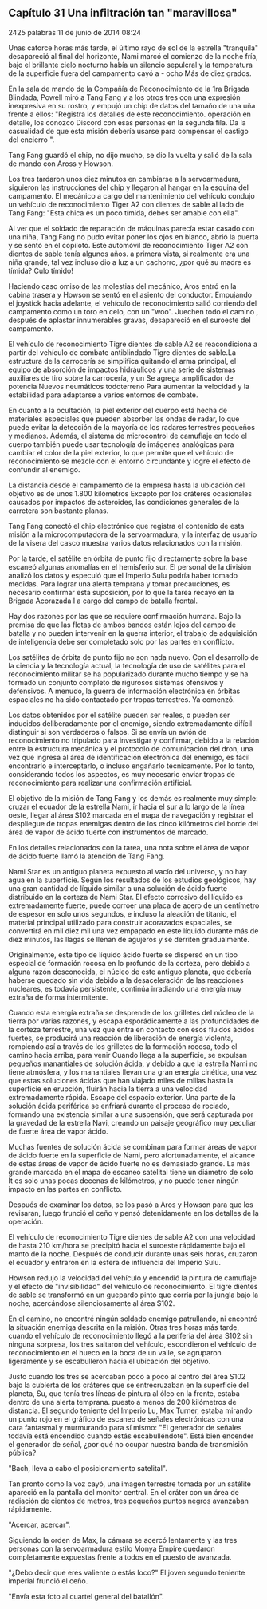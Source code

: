 
## Capítulo 31 Una infiltración tan "maravillosa"


2425 palabras
11 de junio de 2014 08:24


Unas catorce horas más tarde, el último rayo de sol de la estrella "tranquila" desapareció al final del horizonte, Nami marcó el comienzo de la noche fría, bajo el brillante cielo nocturno había un silencio sepulcral y la temperatura de la superficie fuera del campamento cayó a - ocho Más de diez grados.

En la sala de mando de la Compañía de Reconocimiento de la 1ra Brigada Blindada, Powell miró a Tang Fang y a los otros tres con una expresión inexpresiva en su rostro, y empujó un chip de datos del tamaño de una uña frente a ellos: "Registra los detalles de este reconocimiento. operación en detalle, los conozco Discord con esas personas en la segunda fila. Da la casualidad de que esta misión debería usarse para compensar el castigo del encierro ".

Tang Fang guardó el chip, no dijo mucho, se dio la vuelta y salió de la sala de mando con Aross y Howson.

Los tres tardaron unos diez minutos en cambiarse a la servoarmadura, siguieron las instrucciones del chip y llegaron al hangar en la esquina del campamento. El mecánico a cargo del mantenimiento del vehículo condujo un vehículo de reconocimiento Tiger A2 con dientes de sable al lado de Tang Fang: "Esta chica es un poco tímida, debes ser amable con ella".

Al ver que el soldado de reparación de máquinas parecía estar casado con una niña, Tang Fang no pudo evitar poner los ojos en blanco, abrió la puerta y se sentó en el copiloto. Este automóvil de reconocimiento Tiger A2 con dientes de sable tenía algunos años. a primera vista, si realmente era una niña grande, tal vez incluso dio a luz a un cachorro, ¿por qué su madre es tímida? Culo tímido!

Haciendo caso omiso de las molestias del mecánico, Aros entró en la cabina trasera y Howson se sentó en el asiento del conductor. Empujando el joystick hacia adelante, el vehículo de reconocimiento salió corriendo del campamento como un toro en celo, con un "woo". Juechen todo el camino , después de aplastar innumerables gravas, desapareció en el suroeste del campamento.

El vehículo de reconocimiento Tigre dientes de sable A2 se reacondiciona a partir del vehículo de combate antiblindado Tigre dientes de sable.La estructura de la carrocería se simplifica quitando el arma principal, el equipo de absorción de impactos hidráulicos y una serie de sistemas auxiliares de tiro sobre la carrocería, y un Se agrega amplificador de potencia Nuevos neumáticos todoterreno Para aumentar la velocidad y la estabilidad para adaptarse a varios entornos de combate.

En cuanto a la ocultación, la piel exterior del cuerpo está hecha de materiales especiales que pueden absorber las ondas de radar, lo que puede evitar la detección de la mayoría de los radares terrestres pequeños y medianos. Además, el sistema de microcontrol de camuflaje en todo el cuerpo también puede usar tecnología de imágenes analógicas para cambiar el color de la piel exterior, lo que permite que el vehículo de reconocimiento se mezcle con el entorno circundante y logre el efecto de confundir al enemigo.

La distancia desde el campamento de la empresa hasta la ubicación del objetivo es de unos 1.800 kilómetros Excepto por los cráteres ocasionales causados ​​por impactos de asteroides, las condiciones generales de la carretera son bastante planas.

Tang Fang conectó el chip electrónico que registra el contenido de esta misión a la microcomputadora de la servoarmadura, y la interfaz de usuario de la visera del casco muestra varios datos relacionados con la misión.

Por la tarde, el satélite en órbita de punto fijo directamente sobre la base escaneó algunas anomalías en el hemisferio sur. El personal de la división analizó los datos y especuló que el Imperio Sulu podría haber tomado medidas. Para lograr una alerta temprana y tomar precauciones, es necesario confirmar esta suposición, por lo que la tarea recayó en la Brigada Acorazada I a cargo del campo de batalla frontal.

Hay dos razones por las que se requiere confirmación humana. Bajo la premisa de que las flotas de ambos bandos están lejos del campo de batalla y no pueden intervenir en la guerra interior, el trabajo de adquisición de inteligencia debe ser completado solo por las partes en conflicto.

Los satélites de órbita de punto fijo no son nada nuevo. Con el desarrollo de la ciencia y la tecnología actual, la tecnología de uso de satélites para el reconocimiento militar se ha popularizado durante mucho tiempo y se ha formado un conjunto completo de rigurosos sistemas ofensivos y defensivos. A menudo, la guerra de información electrónica en órbitas espaciales no ha sido contactado por tropas terrestres. Ya comenzó.

Los datos obtenidos por el satélite pueden ser reales, o pueden ser inducidos deliberadamente por el enemigo, siendo extremadamente difícil distinguir si son verdaderos o falsos. Si se envía un avión de reconocimiento no tripulado para investigar y confirmar, debido a la relación entre la estructura mecánica y el protocolo de comunicación del dron, una vez que ingresa al área de identificación electrónica del enemigo, es fácil encontrarlo e interceptarlo, o incluso engañarlo técnicamente. Por lo tanto, considerando todos los aspectos, es muy necesario enviar tropas de reconocimiento para realizar una confirmación artificial.

El objetivo de la misión de Tang Fang y los demás es realmente muy simple: cruzar el ecuador de la estrella Nami, ir hacia el sur a lo largo de la línea oeste, llegar al área S102 marcada en el mapa de navegación y registrar el despliegue de tropas enemigas dentro de los cinco kilómetros del borde del área de vapor de ácido fuerte con instrumentos de marcado.

En los detalles relacionados con la tarea, una nota sobre el área de vapor de ácido fuerte llamó la atención de Tang Fang.

Nami Star es un antiguo planeta expuesto al vacío del universo, y no hay agua en la superficie. Según los resultados de los estudios geológicos, hay una gran cantidad de líquido similar a una solución de ácido fuerte distribuido en la corteza de Nami Star. El efecto corrosivo del líquido es extremadamente fuerte, puede corroer una placa de acero de un centímetro de espesor en solo unos segundos, e incluso la aleación de titanio, el material principal utilizado para construir acorazados espaciales, se convertirá en mil diez mil una vez empapado en este líquido durante más de diez minutos, las llagas se llenan de agujeros y se derriten gradualmente.

Originalmente, este tipo de líquido ácido fuerte se dispersó en un tipo especial de formación rocosa en lo profundo de la corteza, pero debido a alguna razón desconocida, el núcleo de este antiguo planeta, que debería haberse quedado sin vida debido a la desaceleración de las reacciones nucleares, es todavía persistente, continúa irradiando una energía muy extraña de forma intermitente.

Cuando esta energía extraña se desprende de los grilletes del núcleo de la tierra por varias razones, y escapa esporádicamente a las profundidades de la corteza terrestre, una vez que entra en contacto con esos fluidos ácidos fuertes, se producirá una reacción de liberación de energía violenta, rompiendo así a través de los grilletes de la formación rocosa, todo el camino hacia arriba, para venir Cuando llega a la superficie, se expulsan pequeños manantiales de solución ácida, y debido a que la estrella Nami no tiene atmósfera, y los manantiales llevan una gran energía cinética, una vez que estas soluciones ácidas que han viajado miles de millas hasta la superficie en erupción, fluirán hacia la tierra a una velocidad extremadamente rápida. Escape del espacio exterior. Una parte de la solución ácida periférica se enfriará durante el proceso de rociado, formando una existencia similar a una suspensión, que será capturada por la gravedad de la estrella Navi, creando un paisaje geográfico muy peculiar de fuerte área de vapor ácido.

Muchas fuentes de solución ácida se combinan para formar áreas de vapor de ácido fuerte en la superficie de Nami, pero afortunadamente, el alcance de estas áreas de vapor de ácido fuerte no es demasiado grande. La más grande marcada en el mapa de escaneo satelital tiene un diámetro de solo It es solo unas pocas decenas de kilómetros, y no puede tener ningún impacto en las partes en conflicto.

Después de examinar los datos, se los pasó a Aros y Howson para que los revisaran, luego frunció el ceño y pensó detenidamente en los detalles de la operación.

El vehículo de reconocimiento Tigre dientes de sable A2 con una velocidad de hasta 210 km/hora se precipitó hacia el suroeste rápidamente bajo el manto de la noche. Después de conducir durante unas seis horas, cruzaron el ecuador y entraron en la esfera de influencia del Imperio Sulu.

Howson redujo la velocidad del vehículo y encendió la pintura de camuflaje y el efecto de "invisibilidad" del vehículo de reconocimiento. El tigre dientes de sable se transformó en un guepardo pinto que corría por la jungla bajo la noche, acercándose silenciosamente al área S102.

En el camino, no encontré ningún soldado enemigo patrullando, ni encontré la situación enemiga descrita en la misión. Otras tres horas más tarde, cuando el vehículo de reconocimiento llegó a la periferia del área S102 sin ninguna sorpresa, los tres saltaron del vehículo, escondieron el vehículo de reconocimiento en el hueco en la boca de un valle, se agruparon ligeramente y se escabulleron hacia el ubicación del objetivo.

Justo cuando los tres se acercaban poco a poco al centro del área S102 bajo la cubierta de los cráteres que se entrecruzaban en la superficie del planeta, Su, que tenía tres líneas de pintura al óleo en la frente, estaba dentro de una alerta temprana. puesto a menos de 200 kilómetros de distancia. El segundo teniente del Imperio Lu, Max Turner, estaba mirando un punto rojo en el gráfico de escaneo de señales electrónicas con una cara fantasmal y murmurando para sí mismo: "El generador de señales todavía está encendido cuando estás escabulléndote". Está bien encender el generador de señal, ¿por qué no ocupar nuestra banda de transmisión pública?

"Bach, lleva a cabo el posicionamiento satelital".

Tan pronto como la voz cayó, una imagen terrestre tomada por un satélite apareció en la pantalla del monitor central. En el cráter con un área de radiación de cientos de metros, tres pequeños puntos negros avanzaban rápidamente.

"Acercar, acercar".

Siguiendo la orden de Max, la cámara se acercó lentamente y las tres personas con la servoarmadura estilo Monya Empire quedaron completamente expuestas frente a todos en el puesto de avanzada.

"¿Debo decir que eres valiente o estás loco?" El joven segundo teniente imperial frunció el ceño.

"Envía esta foto al cuartel general del batallón".
